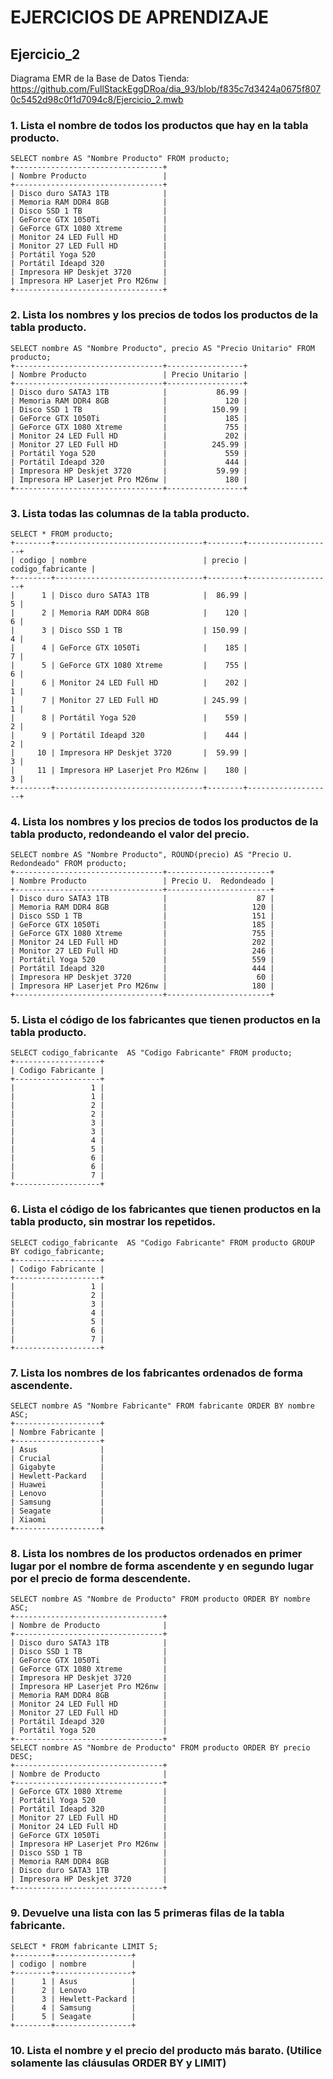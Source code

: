 # EJERCICIOS DE APRENDIZAJE
## Ejercicio_2
Diagrama EMR de la Base de Datos Tienda: https://github.com/FullStackEggDRoa/dia_93/blob/f835c7d3424a0675f8070c5452d98c0f1d7094c8/Ejercicio_2.mwb 
### 1. Lista el nombre de todos los productos que hay en la tabla producto.
```
SELECT nombre AS "Nombre Producto" FROM producto;
+---------------------------------+
| Nombre Producto                 |
+---------------------------------+
| Disco duro SATA3 1TB            |
| Memoria RAM DDR4 8GB            |
| Disco SSD 1 TB                  |
| GeForce GTX 1050Ti              |
| GeForce GTX 1080 Xtreme         |
| Monitor 24 LED Full HD          |
| Monitor 27 LED Full HD          |
| Portátil Yoga 520               |
| Portátil Ideapd 320             |
| Impresora HP Deskjet 3720       |
| Impresora HP Laserjet Pro M26nw |
+---------------------------------+
```
### 2. Lista los nombres y los precios de todos los productos de la tabla producto.
```
SELECT nombre AS "Nombre Producto", precio AS "Precio Unitario" FROM producto;
+---------------------------------+-----------------+
| Nombre Producto                 | Precio Unitario |
+---------------------------------+-----------------+
| Disco duro SATA3 1TB            |           86.99 |
| Memoria RAM DDR4 8GB            |             120 |
| Disco SSD 1 TB                  |          150.99 |
| GeForce GTX 1050Ti              |             185 |
| GeForce GTX 1080 Xtreme         |             755 |
| Monitor 24 LED Full HD          |             202 |
| Monitor 27 LED Full HD          |          245.99 |
| Portátil Yoga 520               |             559 |
| Portátil Ideapd 320             |             444 |
| Impresora HP Deskjet 3720       |           59.99 |
| Impresora HP Laserjet Pro M26nw |             180 |
+---------------------------------+-----------------+
```
### 3. Lista todas las columnas de la tabla producto.
```
SELECT * FROM producto;
+--------+---------------------------------+--------+-------------------+
| codigo | nombre                          | precio | codigo_fabricante |
+--------+---------------------------------+--------+-------------------+
|      1 | Disco duro SATA3 1TB            |  86.99 |                 5 |
|      2 | Memoria RAM DDR4 8GB            |    120 |                 6 |
|      3 | Disco SSD 1 TB                  | 150.99 |                 4 |
|      4 | GeForce GTX 1050Ti              |    185 |                 7 |
|      5 | GeForce GTX 1080 Xtreme         |    755 |                 6 |
|      6 | Monitor 24 LED Full HD          |    202 |                 1 |
|      7 | Monitor 27 LED Full HD          | 245.99 |                 1 |
|      8 | Portátil Yoga 520               |    559 |                 2 |
|      9 | Portátil Ideapd 320             |    444 |                 2 |
|     10 | Impresora HP Deskjet 3720       |  59.99 |                 3 |
|     11 | Impresora HP Laserjet Pro M26nw |    180 |                 3 |
+--------+---------------------------------+--------+-------------------+
```
### 4. Lista los nombres y los precios de todos los productos de la tabla producto, redondeando el valor del precio.
```
SELECT nombre AS "Nombre Producto", ROUND(precio) AS "Precio U.  Redondeado" FROM producto;
+---------------------------------+-----------------------+
| Nombre Producto                 | Precio U.  Redondeado |
+---------------------------------+-----------------------+
| Disco duro SATA3 1TB            |                    87 |
| Memoria RAM DDR4 8GB            |                   120 |
| Disco SSD 1 TB                  |                   151 |
| GeForce GTX 1050Ti              |                   185 |
| GeForce GTX 1080 Xtreme         |                   755 |
| Monitor 24 LED Full HD          |                   202 |
| Monitor 27 LED Full HD          |                   246 |
| Portátil Yoga 520               |                   559 |
| Portátil Ideapd 320             |                   444 |
| Impresora HP Deskjet 3720       |                    60 |
| Impresora HP Laserjet Pro M26nw |                   180 |
+---------------------------------+-----------------------+
```
### 5. Lista el código de los fabricantes que tienen productos en la tabla producto.
```
SELECT codigo_fabricante  AS "Codigo Fabricante" FROM producto;
+-------------------+
| Codigo Fabricante |
+-------------------+
|                 1 |
|                 1 |
|                 2 |
|                 2 |
|                 3 |
|                 3 |
|                 4 |
|                 5 |
|                 6 |
|                 6 |
|                 7 |
+-------------------+

```
### 6. Lista el código de los fabricantes que tienen productos en la tabla producto, sin mostrar los repetidos.
```
SELECT codigo_fabricante  AS "Codigo Fabricante" FROM producto GROUP BY codigo_fabricante;
+-------------------+
| Codigo Fabricante |
+-------------------+
|                 1 |
|                 2 |
|                 3 |
|                 4 |
|                 5 |
|                 6 |
|                 7 |
+-------------------+
```
### 7. Lista los nombres de los fabricantes ordenados de forma ascendente.
```
SELECT nombre AS "Nombre Fabricante" FROM fabricante ORDER BY nombre ASC;
+-------------------+
| Nombre Fabricante |
+-------------------+
| Asus              |
| Crucial           |
| Gigabyte          |
| Hewlett-Packard   |
| Huawei            |
| Lenovo            |
| Samsung           |
| Seagate           |
| Xiaomi            |
+-------------------+

```
### 8. Lista los nombres de los productos ordenados en primer lugar por el nombre de forma ascendente y en segundo lugar por el precio de forma descendente.

```
SELECT nombre AS "Nombre de Producto" FROM producto ORDER BY nombre ASC;
+---------------------------------+
| Nombre de Producto              |
+---------------------------------+
| Disco duro SATA3 1TB            |
| Disco SSD 1 TB                  |
| GeForce GTX 1050Ti              |
| GeForce GTX 1080 Xtreme         |
| Impresora HP Deskjet 3720       |
| Impresora HP Laserjet Pro M26nw |
| Memoria RAM DDR4 8GB            |
| Monitor 24 LED Full HD          |
| Monitor 27 LED Full HD          |
| Portátil Ideapd 320             |
| Portátil Yoga 520               |
+---------------------------------+
SELECT nombre AS "Nombre de Producto" FROM producto ORDER BY precio DESC;
+---------------------------------+
| Nombre de Producto              |
+---------------------------------+
| GeForce GTX 1080 Xtreme         |
| Portátil Yoga 520               |
| Portátil Ideapd 320             |
| Monitor 27 LED Full HD          |
| Monitor 24 LED Full HD          |
| GeForce GTX 1050Ti              |
| Impresora HP Laserjet Pro M26nw |
| Disco SSD 1 TB                  |
| Memoria RAM DDR4 8GB            |
| Disco duro SATA3 1TB            |
| Impresora HP Deskjet 3720       |
+---------------------------------+
```
### 9. Devuelve una lista con las 5 primeras filas de la tabla fabricante.
```
SELECT * FROM fabricante LIMIT 5;
+--------+-----------------+
| codigo | nombre          |
+--------+-----------------+
|      1 | Asus            |
|      2 | Lenovo          |
|      3 | Hewlett-Packard |
|      4 | Samsung         |
|      5 | Seagate         |
+--------+-----------------+
```
### 10. Lista el nombre y el precio del producto más barato. (Utilice solamente las cláusulas ORDER BY y LIMIT)
```

```
